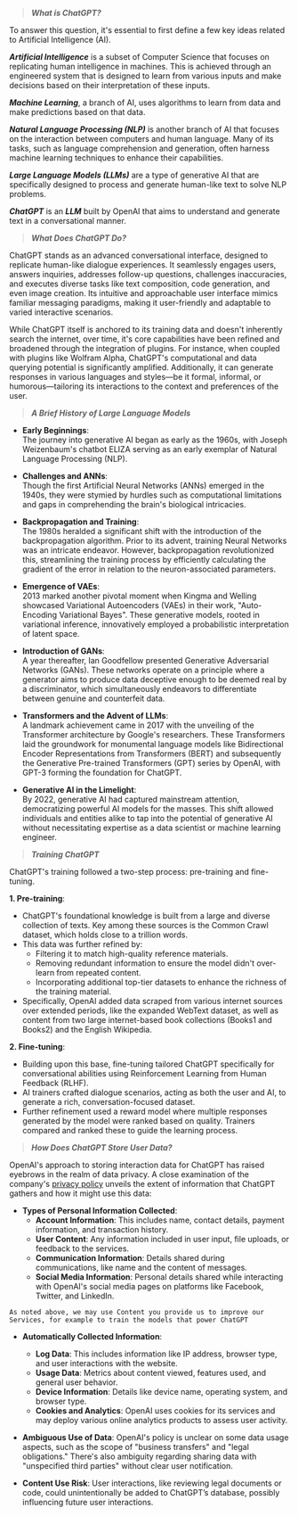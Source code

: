 > ***What is ChatGPT?***

To answer this question, it's essential to first define a few key ideas related to Artificial Intelligence (AI).

***Artificial Intelligence*** is a subset of Computer Science that focuses on replicating human intelligence in machines. This is achieved through an engineered system that is designed to learn from various inputs and make decisions based on their interpretation of these inputs.

_**Machine Learning**_, a branch of AI, uses algorithms to learn from data and make predictions based on that data.

_**Natural Language Processing (NLP)**_ is another branch of AI that focuses on the interaction between computers and human language. Many of its tasks, such as language comprehension and generation, often harness machine learning techniques to enhance their capabilities.

_**Large Language Models (LLMs)**_ are a type of generative AI that are specifically designed to process and generate human-like text to solve NLP problems. 

***ChatGPT*** is an ***LLM*** built by OpenAI that aims to understand and generate text in a conversational manner.

> ***What Does ChatGPT Do?***


ChatGPT stands as an advanced conversational interface, designed to replicate human-like dialogue experiences. It seamlessly engages users, answers inquiries, addresses follow-up questions, challenges inaccuracies, and executes diverse tasks like text composition, code generation, and even image creation. Its intuitive and approachable user interface mimics familiar messaging paradigms, making it user-friendly and adaptable to varied interactive scenarios.

While ChatGPT itself is anchored to its training data and doesn't inherently search the internet, over time, it's core capabilities have been refined and broadened through the integration of plugins. For instance, when coupled with plugins like Wolfram Alpha, ChatGPT's computational and data querying potential is significantly amplified. Additionally, it can generate responses in various languages and styles—be it formal, informal, or humorous—tailoring its interactions to the context and preferences of the user.


> ***A Brief History of Large Language Models***

- **Early Beginnings**:  
The journey into generative AI began as early as the 1960s, with Joseph Weizenbaum's chatbot ELIZA serving as an early exemplar of Natural Language Processing (NLP).

- **Challenges and ANNs**:  
Though the first Artificial Neural Networks (ANNs) emerged in the 1940s, they were stymied by hurdles such as computational limitations and gaps in comprehending the brain's biological intricacies.

- **Backpropagation and Training**:  
The 1980s heralded a significant shift with the introduction of the backpropagation algorithm. Prior to its advent, training Neural Networks was an intricate endeavor. However, backpropagation revolutionized this, streamlining the training process by efficiently calculating the gradient of the error in relation to the neuron-associated parameters.

- **Emergence of VAEs**:  
2013 marked another pivotal moment when Kingma and Welling showcased Variational Autoencoders (VAEs) in their work, "Auto-Encoding Variational Bayes". These generative models, rooted in variational inference, innovatively employed a probabilistic interpretation of latent space.

- **Introduction of GANs**:  
A year thereafter, Ian Goodfellow presented Generative Adversarial Networks (GANs). These networks operate on a principle where a generator aims to produce data deceptive enough to be deemed real by a discriminator, which simultaneously endeavors to differentiate between genuine and counterfeit data.

- **Transformers and the Advent of LLMs**:  
A landmark achievement came in 2017 with the unveiling of the Transformer architecture by Google's researchers. These Transformers laid the groundwork for monumental language models like Bidirectional Encoder Representations from Transformers (BERT) and subsequently the Generative Pre-trained Transformers (GPT) series by OpenAI, with GPT-3 forming the foundation for ChatGPT.

- **Generative AI in the Limelight**:  
By 2022, generative AI had captured mainstream attention, democratizing powerful AI models for the masses. This shift allowed individuals and entities alike to tap into the potential of generative AI without necessitating expertise as a data scientist or machine learning engineer.

> ***Training ChatGPT***

ChatGPT's training followed a two-step process: pre-training and fine-tuning.

**1. Pre-training**:

- ChatGPT's foundational knowledge is built from a large and diverse collection of texts. Key among these sources is the Common Crawl dataset, which holds close to a trillion words.
- This data was further refined by:
    - Filtering it to match high-quality reference materials.
    - Removing redundant information to ensure the model didn't over-learn from repeated content.
    - Incorporating additional top-tier datasets to enhance the richness of the training material.
- Specifically, OpenAI added data scraped from various internet sources over extended periods, like the expanded WebText dataset, as well as content from two large internet-based book collections (Books1 and Books2) and the English Wikipedia.

**2. Fine-tuning**:

- Building upon this base, fine-tuning tailored ChatGPT specifically for conversational abilities using Reinforcement Learning from Human Feedback (RLHF).
- AI trainers crafted dialogue scenarios, acting as both the user and AI, to generate a rich, conversation-focused dataset. 
- Further refinement used a reward model where multiple responses generated by the model were ranked based on quality. Trainers compared and ranked these to guide the learning process.

> ***How Does ChatGPT Store User Data?***

OpenAI's approach to storing interaction data for ChatGPT has raised eyebrows in the realm of data privacy. A close examination of the company's [privacy policy](https://openai.com/privacy/) unveils the extent of information that ChatGPT gathers and how it might use this data:

- **Types of Personal Information Collected**:
	- **Account Information**: This includes name, contact details, payment information, and transaction history.
	- **User Content**: Any information included in user input, file uploads, or feedback to the services.
	- **Communication Information**: Details shared during communications, like name and the content of messages.
	- **Social Media Information**: Personal details shared while interacting with OpenAI's social media pages on platforms like Facebook, Twitter, and LinkedIn.

```
As noted above, we may use Content you provide us to improve our Services, for example to train the models that power ChatGPT
```

- **Automatically Collected Information**:
	- **Log Data**: This includes information like IP address, browser type, and user interactions with the website.
	- **Usage Data**: Metrics about content viewed, features used, and general user behavior.
	- **Device Information**: Details like device name, operating system, and browser type.
	- **Cookies and Analytics**: OpenAI uses cookies for its services and may deploy various online analytics products to assess user activity.

- **Ambiguous Use of Data**: OpenAI's policy is unclear on some data usage aspects, such as the scope of "business transfers" and "legal obligations." There's also ambiguity regarding sharing data with "unspecified third parties" without clear user notification.

- **Content Use Risk**: User interactions, like reviewing legal documents or code, could unintentionally be added to ChatGPT’s database, possibly influencing future user interactions.